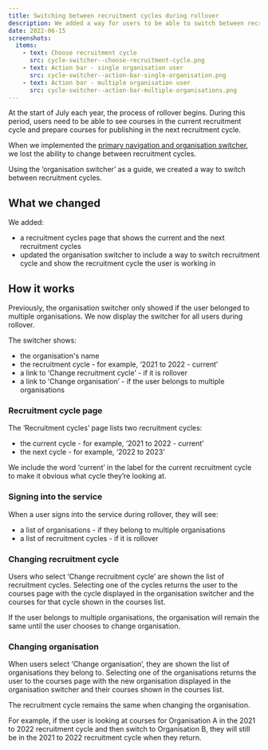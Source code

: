 ```yaml
---
title: Switching between recruitment cycles during rollover
description: We added a way for users to be able to switch between recruitment cycles during rollover
date: 2022-06-15
screenshots:
  items:
    - text: Choose recruitment cycle
      src: cycle-switcher--choose-recruitment-cycle.png
    - text: Action bar - single organisation user
      src: cycle-switcher--action-bar-single-organisation.png
    - text: Action bar - multiple organisation user
      src: cycle-switcher--action-bar-multiple-organisations.png
---
```


At the start of July each year, the process of rollover begins. During this period, users need to be able to see courses in the current recruitment cycle and prepare courses for publishing in the next recruitment cycle.

When we implemented the [primary navigation and organisation switcher](/publish-teacher-training-courses/adding-primary-navigation-to-the-service/), we lost the ability to change between recruitment cycles.

Using the ‘organisation switcher’ as a guide, we created a way to switch between recruitment cycles.

## What we changed

We added:

- a recruitment cycles page that shows the current and the next recruitment cycles
- updated the organisation switcher to include a way to switch recruitment cycle and show the recruitment cycle the user is working in

## How it works

Previously, the organisation switcher only showed if the user belonged to multiple organisations. We now display the switcher for all users during rollover.

The switcher shows:

- the organisation's name
- the recruitment cycle - for example, ‘2021 to 2022 - current’
- a link to ‘Change recruitment cycle’ - if it is rollover
- a link to ‘Change organisation’ - if the user belongs to multiple organisations

### Recruitment cycle page

The ‘Recruitment cycles’ page lists two recruitment cycles:

- the current cycle - for example, ‘2021 to 2022 - current’
- the next cycle - for example, ‘2022 to 2023’

We include the word ‘current’ in the label for the current recruitment cycle to make it obvious what cycle they’re looking at.

### Signing into the service

When a user signs into the service during rollover, they will see:

- a list of organisations - if they belong to multiple organisations
- a list of recruitment cycles - if it is rollover

### Changing recruitment cycle

Users who select ‘Change recruitment cycle’ are shown the list of recruitment cycles. Selecting one of the cycles returns the user to the courses page with the cycle displayed in the organisation switcher and the courses for that cycle shown in the courses list.

If the user belongs to multiple organisations, the organisation will remain the same until the user chooses to change organisation.

### Changing organisation

When users select ‘Change organisation’, they are shown the list of organisations they belong to. Selecting one of the organisations returns the user to the courses page with the new organisation displayed in the organisation switcher and their courses shown in the courses list.

The recruitment cycle remains the same when changing the organisation.

For example, if the user is looking at courses for Organisation A in the 2021 to 2022 recruitment cycle and then switch to Organisation B, they will still be in the 2021 to 2022 recruitment cycle when they return.
